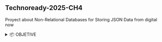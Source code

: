 ## Technoready-2025-CH4
Proyect about Non-Relational Databases for Storing JSON Data from digital now

<details>
  <summary>📦 OBJETIVE</summary>

The project consists of transforming a restaurant directory platform to offer users a personalized and dynamic experience. To achieve this, non-relational databases—specifically MongoDB—will be used to store data in JSON format. Additionally, a RESTful API will be developed using Express.js to enable interaction with this data.

<details>
  <summary>📦 SPRINT 1</summary>
    
This sprint focuses on setting up the MongoDB database for the Tattler Restaurant Directory, designed to offer personalized and dynamic restaurant experiences.
The goal is to store restaurant data in a non-relational structure (JSON) and prepare it for later interaction through a RESTful API with Express.js.

## Installation & Usage
    
Install MongoDB and Compass
Download and install MongoDB Community Server
Make sure to include MongoDB Database Tools (required for mongoimport).
    
    Create the Database
Open MongoDB Compass
Connect to mongodb://localhost:27017
Create a database named restaurants
Create a collection named restaurants

    MongoDB Configuration

Database name: restaurants
Collection: restaurants
Data format: JSON documents and csv

Import tool: mongoimport (from MongoDB Database Tools)

Command used to import in mongodb:
```
"/c/Program Files/MongoDB/Tools/100/bin/mongoimport.exe" \
  --db=tattler \
  --collection=restaurants \
  --file "/c/Users/NITRO 5/Documents/3-Techno ready/CH 4/CH4techno/Backups/Restaurantes.Restaurantes.json" \
  --jsonArray
```

<details>
  <summary>📦 SPRINT 2</summary>
  
Develop a RESTful API using Express.js and MongoDB, conducting tests in Postman or Insomnia (in this case postman) to verify the proper functioning of the API, and upload it to the GitHub repository.

## Archives to install

NODLE.Js
EXPRES.Js
POSTMAN

## NEW STRUCTURE

```
src/
  app.js
  server.js
  seed.js
  config/
    db.js
  controllers/
    restaurants.controller.js
  models/
    Restaurant.js
  routes/
    restaurants.routes.js
restaurants.json   ## BACKUP
.env  
```

## HOW USE

Open MonogDB compass and connect the api server.

Open inteligi whit the progrm.

Open gitbash and run the server whit:

````
npm run dev
````
Open Postman and use the next for the edits and searchs
````
for get    http://localhost:3000/api/restaurants
for post   http://localhost:3000/api/restaurants
for PUT and DELETE   http://localhost:3000/api/restaurants/ID FORM THE ARCHIVE YOU WANT
````


